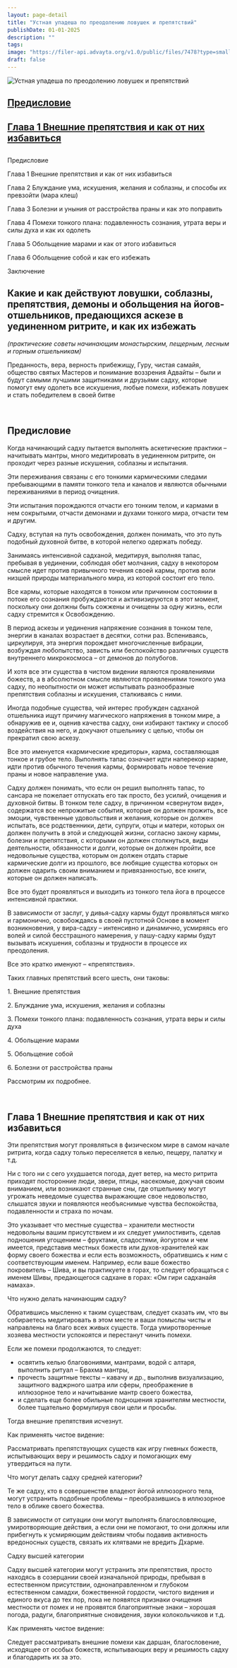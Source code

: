 ```yaml
---
layout: page-detail
title: "Устная упадеша по преодолению ловушек и препятствий"
publishDate: 01-01-2025
description: ""
tags:
image: "https://filer-api.advayta.org/v1.0/public/files/7478?type=small"
draft: false
---
```


![Устная упадеша по преодолению ловушек и препятствий](https://filer-api.advayta.org/v1.0/public/files/7478?type=medium)

## 

## [Предисловие](#1) 

## [Глава 1 Внешние препятствия и как от них избавиться](#2)

## 

  
Предисловие  
  
Глава 1 Внешние препятствия и как от них избавиться  
  
Глава 2 Блуждание ума, искушения, желания и соблазны, и способы их превзойти (мара клеш)  
  
Глава 3 Болезни и уныния от расстройства праны и как это поправить   
  
Глава 4 Помехи тонкого плана: подавленность сознания, утрата веры и силы духа и как их одолеть  
  
Глава 5 Обольщение марами и как от этого избавиться  
  
Глава 6 Обольщение собой и как его избежать  
  
Заключение  
  
## 

## Какие и как действуют ловушки, соблазны, препятствия, демоны и обольщения на йогов-отшельников, предающихся аскезе в уединенном ритрите, и как их избежать

_(практические советы начинающим монастырским, пещерным, лесным и горным отшельникам)_ 

 Преданность, вера, верность прибежищу, Гуру, чистая самайя, общество святых Мастеров и понимание воззрения Адвайты – были и будут самыми лучшими защитниками и друзьями садху, которые помогут ему одолеть все искушения, любые помехи, избежать ловушек и стать победителем в своей битве 

![](/bitrix/images/1.gif "Якорь: #1") 

## Предисловие

 Когда начинающий садху пытается выполнять аскетические практики – начитывать мантры, много медитировать в уединенном ритрите, он проходит через разные искушения, соблазны и испытания. 

 Эти переживания связаны с его тонкими кармическими следами пребывающими в памяти тонкого тела и каналов и являются обычными переживаниями в период очищения. 

 Эти испытания порождаются отчасти его тонким телом, и кармами в нем сокрытыми, отчасти демонами и духами тонкого мира, отчасти тем и другим. 

 Садху, вступая на путь освобождения, должен понимать, что это путь подобный духовной битве, в которой нелегко одержать победу. 

 Занимаясь интенсивной садханой, медитируя, выполняя тапас, пребывая в уединении, соблюдая обет молчания, садху в некотором смысле идет против привычного течения своей кармы, против воли низшей природы материального мира, из которой состоит его тело. 

 Все кармы, которые находятся в тонком или причинном состоянии в потоке его сознания пробуждаются и активизируются в этот момент, поскольку они должны быть сожжены и очищены за одну жизнь, если садху стремится к Освобождению. 

 В период аскезы и уединения напряжение сознания в тонком теле, энергии в каналах возрастает в десятки, сотни раз. Вспениваясь, циркулируя, эта энергия порождает многочисленные вибрации, возбуждая любопытство, зависть или беспокойство различных существ внутреннего микрокосмоса – от демонов до полубогов. 

 И хотя все эти существа в чистом видении являются проявлениями божеств, а в абсолютном смысле являются проявлениями тонкого ума садху, по неопытности он может испытывать разнообразные препятствия соблазны и искушения, сталкиваясь с ними. 

 Иногда подобные существа, чей интерес пробужден садханой отшельника ищут причину магического напряжения в тонком мире, а обнаружив ее и, оценив качества садху, они избирают тактику и способ воздействия на него, и докучают отшельнику с целью, чтобы он прекратил свою аскезу. 

 Все это именуется «кармические кредиторы», карма, составляющая тонкое и грубое тело. Выполнять тапас означает идти наперекор карме, идти против обычного течения кармы, формировать новое течение праны и новое направление ума. 

 Садху должен понимать, что если он решил выполнять тапас, то сансара не пожелает отпускать его так просто, без усилий, очищения и духовной битвы. В тонком теле садху, в причинном «свернутом виде», содержатся все непрожитые события, которые он должен прожить, все эмоции, чувственные удовольствия и желания, которые он должен испытать, все родственники, дети, супруги, отцы и матери, которых он должен получить в этой и следующей жизни, согласно закону кармы, болезни и препятствия, с которыми он должен столкнуться, виды деятельности, обязанности и долги, которые он должен пройти, все недовольные существа, которым он должен отдать старые кармические долги из прошлого, все любящие существа которых он должен одарить своим вниманием и привязанностью, все книги, которые он должен написать. 

 Все это будет проявляться и выходить из тонкого тела йога в процессе интенсивной практики. 

 В зависимости от заслуг, у дивья-садху кармы будут проявляться мягко и гармонично, освобождаясь в своей пустотной Основе в момент возникновения, у вира-садху – интенсивно и динамично, усмиряясь его волей и силой бесстрашного намерения, у пашу-садху кармы будут вызывать искушения, соблазны и трудности в процессе их преодоления. 

 Все это кратко именуют – «препятствия». 

 Таких главных препятствий всего шесть, они таковы: 

 1\. Внешние препятствия 

 2\. Блуждание ума, искушения, желания и соблазны 

 3\. Помехи тонкого плана: подавленность сознания, утрата веры и силы духа 

 4\. Обольщение марами 

 5\. Обольщение собой 

 6\. Болезни от расстройства праны 

 Рассмотрим их подробнее. 

![](/bitrix/images/1.gif "Якорь: #2") 

## Глава 1 Внешние препятствия и как от них избавиться

 Эти препятствия могут проявляться в физическом мире в самом начале ритрита, когда садху только переселяется в келью, пещеру, палатку и т.д. 

 Ни с того ни с сего ухудшается погода, дует ветер, на место ритрита приходят посторонние люди, звери, птицы, насекомые, докучая своим вниманием, или возникают странные сны, где отшельнику могут угрожать неведомые существа выражающие свое недовольство, слышатся звуки и появляются необъяснимые чувства беспокойства, подавленности и страха по ночам. 

 Это указывает что местные существа – хранители местности недовольны вашим присутствием и их следует умилостивить, сделав подношения угощением – фруктами, сладостями, йогуртом и чем имеется, представив местных божеств или духов-хранителей как форму своего божества и если есть возможность, обратившись к ним с соответствующим именем. Например, если ваше божество покровитель – Шива, и вы практикуете в горах, то следует обращаться с именем Шивы, предающегося садхане в горах: «Ом гири садханайя намаха». 

 Что нужно делать начинающим садху? 

 Обратившись мысленно к таким существам, следует сказать им, что вы собираетесь медитировать в этом месте и ваши помыслы чисты и направлены на благо всех живых существ. Тогда умиротворенные хозяева местности успокоятся и перестанут чинить помехи. 

 Если же помехи продолжаются, то следует: 

* освятить келью благовониями, мантрами, водой с алтаря, выполнить ритуал – Брахма мантры,
* прочесть защитные тексты – кавачу и др., выполнив визуализацию, защитного ваджрного шатра или сферы, преображение в иллюзорное тело и начитывание мантр своего божества,
* и сделать еще более обильные подношения хранителям местности, более тщательно формулируя свои цели и просьбы.

 Тогда внешние препятствия исчезнут. 

 Как применять чистое видение: 

 Рассматривать препятствующих существ как игру гневных божеств, испытывающих веру и решимость садху и помогающих ему утвердиться на пути. 

 Что могут делать садху средней категории? 

 Те же садху, кто в совершенстве владеют йогой иллюзорного тела, могут устранить подобные проблемы – преобразившись в иллюзорное тело в облике своего божества. 

 В зависимости от ситуации они могут выполнять благословляющие, умиротворяющие действия, а если они не помогают, то они должны или прибегнуть к усмиряющим действиям чтобы подавив активность вредоносных существ, связать их клятвами не вредить Дхарме. 

 Садху высшей категории 

 Садху высшей категории могут устранить эти препятствия, просто находясь в созерцании своей изначальной природы, пребывая в естественном присутствии, однонаправленном и глубоком естественном самадхи, божественной гордости, чистого видения и единого вкуса до тех пор, пока не появятся признаки очищения местности от помех и не проявятся благоприятные знаки – хорошая погода, радуги, благоприятные сновидения, звуки колокольчиков и т.д. 

 Как применять чистое видение: 

 Следует рассматривать внешние помехи как даршан, благословение, исходящее от особых божеств, испытывающих веру и решимость садху и благодарить их за это. 
